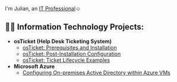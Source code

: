  I'm Julian, an <a href="https://linkedin.com/in/Josh">IT Professional</a>☺</h1>

<h2>👨‍💻 Information Technology Projects:</h2>

- <b>osTicket (Help Desk Ticketing System)</b>
  - [osTicket: Prerequisites and Installation](https://github.com/julianpadilla/osticket-prereqs)
  - [osTicket: Post-Installation Configuration](https://github.com/julianpadilla/post-install-config)
  - [osTicket: Ticket Lifecycle Examples](https://github.com/julianpadilla/ticket-lifecycle)
- <b>Microsoft Azure</b>
  - [Configuring On-premises Active Directory within Azure VMs](https://github.com/julianpadilla/configure-ad)
  
